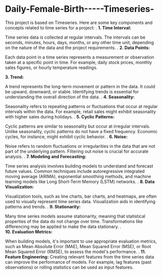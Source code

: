 # Daily-Female-Birth-----Timeseries-
This project is based on Timeseries.
Here are some key components and concepts related to time series for a project:
.
**1. Time Interval:**

Time series data is collected at regular intervals. The intervals can be seconds, minutes, hours, days, months, or any other time unit, depending on the nature of the data and the project requirements.
.
**2. Data Points:**

Each data point in a time series represents a measurement or observation taken at a specific point in time. For example, daily stock prices, monthly sales figures, or hourly temperature readings.

**3. Trend:**

A trend represents the long-term movement or pattern in the data. It could be upward, downward, or stable. Identifying trends is essential for understanding the overall direction of the data.
.
**4. Seasonality:**

Seasonality refers to repeating patterns or fluctuations that occur at regular intervals within the data. For example, retail sales might exhibit seasonality with higher sales during holidays.
.
**5. Cyclic Patterns:**

Cyclic patterns are similar to seasonality but occur at irregular intervals. Unlike seasonality, cyclic patterns do not have a fixed frequency. Economic cycles, for instance, might exhibit cyclic behavior.
.
**6. Noise:**

Noise refers to random fluctuations or irregularities in the data that are not part of the underlying pattern. Filtering out noise is crucial for accurate analysis.
.
**7. Modeling and Forecasting:**

Time series analysis involves building models to understand and forecast future values. Common techniques include autoregressive integrated moving average (ARIMA), exponential smoothing methods, and machine learning models like Long Short-Term Memory (LSTM) networks.
.
**8. Data Visualization:**

Visualization tools, such as line charts, bar charts, and heatmaps, are often used to visually represent time series data. Visualization aids in identifying patterns and trends.
.
**9. Stationarity:**

Many time series models assume stationarity, meaning that statistical properties of the data do not change over time. Transformations like differencing may be applied to make the data stationary.
.  
**10. Evaluation Metrics:**

When building models, it's important to use appropriate evaluation metrics, such as Mean Absolute Error (MAE), Mean Squared Error (MSE), or Root Mean Squared Error (RMSE), to assess the model's performance.
.
**11. Feature Engineering:**
Creating relevant features from the time series data can improve the performance of models. For example, lag features (past observations) or rolling statistics can be used as input features.
